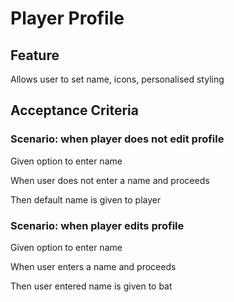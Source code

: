 # Player Profile

## Feature

Allows user to set name, icons, personalised styling

## Acceptance Criteria

### Scenario: when player does not edit profile

Given option to enter name

When user does not enter a name and proceeds

Then default name is given to player

### Scenario: when player edits profile

Given option to enter name
  
When user enters a name and proceeds
  
Then user entered name is given to bat
